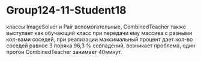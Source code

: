 # Group124-11-Student18
классы ImageSolver  и Pair вспомогательные, CombinedTeacher также выступает как обучающий класс при передачи ему массива
с разными кол-вами соседей, при реализации максимальный процент дает кол-во соседей равное 3 поряка 96,3 % совпадений,
возникает проблема, один прогон CombinedTeacher занимает 40минут.
